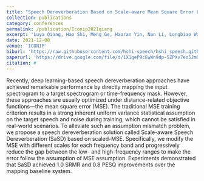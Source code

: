 ```yaml
---
title: "Speech Dereverberation Based on Scale-aware Mean Square Error Loss"
collection: publications
category: conferences
permalink: /publication/Iconip2021qiang
excerpt: 'Luya Qiang, Hao Shi, Meng Ge, Haoran Yin, Nan Li, Longbiao Wang, Sheng Li, and Jianwu Dang'
date: 2021-12-08
venue: 'ICONIP'
biburl: 'https://raw.githubusercontent.com/hshi-speech/hshi_speech.github.io/master/files/bib/iconip-2021-qiang.txt'
paperurl: 'https://drive.google.com/file/d/1X1geP9cEwWn9dp-5ZPXv7eo5JmQXPQSE/view?usp=drive_link'
citation: #
---
```


Recently, deep learning-based speech dereverberation approaches have achieved remarkable performance by directly mapping the input spectrogram to a target spectrogram or time-frequency mask. However, these approaches are usually optimized under distance-related objective functions—the mean square error (MSE). The traditional MSE training criterion results in a strong inherent uniform variance statistical assumption on the target speech and noise during training, which cannot be satisfied in real-world scenarios. To alleviate such an assumption mismatch problem, we propose a speech dereverberation solution called Scale-aware Speech Dereverberation (SaSD) based on scaled-MSE. Specifically, we modify the MSE with different scales for each frequency band and progressively reduce the gap between the low- and high-frequency ranges to make the error follow the assumption of MSE assumption. Experiments demonstrated that SaSD achieved 1.0 SRMR and 0.8 PESQ improvements over the mapping baseline system.
